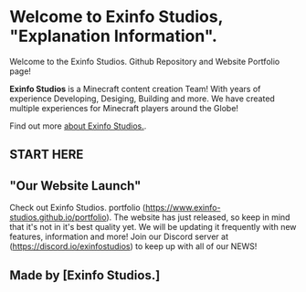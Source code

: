 Welcome to Exinfo Studios, "Explanation Information".
=================

Welcome to the Exinfo Studios. Github Repository and Website Portfolio page!

**Exinfo Studios** is a Minecraft content creation Team! With years of experience Developing, Desiging, Building and more. We have created multiple experiences for
Minecraft players around the Globe!

Find out more [about Exinfo Studios.](https://www.exinfo-studios.github.io).


START HERE
------------

## "Our Website Launch"

Check out Exinfo Studios. portfolio (https://www.exinfo-studios.github.io/portfolio). The website has just released, so keep in mind that it's not in it's
best quality yet. We will be updating it frequently with new features, information and more! Join our Discord server at (https://discord.io/exinfostudios)
to keep up with all of our NEWS!

Made by [Exinfo Studios.]
-------------------
